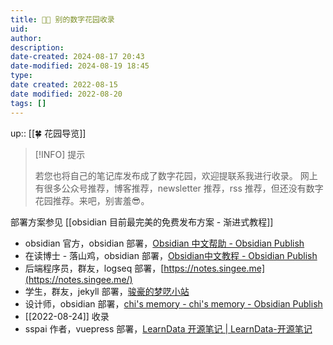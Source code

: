 ```yaml
---
title: 👬🏻 别的数字花园收录
uid: 
author: 
description: 
date-created: 2024-08-17 20:43
date-modified: 2024-08-19 18:45
type: 
date created: 2022-08-15
date modified: 2022-08-20
tags: []
---
```


up:: [[🍀 花园导览]]

> [!INFO] 提示
>
> 若您也将自己的笔记库发布成了数字花园，欢迎提联系我进行收录。
> 网上有很多公众号推荐，博客推荐，newsletter 推荐，rss 推荐，但还没有数字花园推荐。来吧，别害羞😎。

部署方案参见 [[obsidian 目前最完美的免费发布方案 - 渐进式教程]]

- obsidian 官方，obsidian 部署，[Obsidian 中文帮助 - Obsidian Publish](https://publish.obsidian.md/help-zh/)
- 在读博士 - 落山鸡，obsidian 部署，[Obsidian中文教程 - Obsidian Publish](https://publish.obsidian.md/chinesehelp)
- 后端程序员，群友，logseq 部署，[https://notes.singee.me](https://notes.singee.me/)
- 学生，群友，jekyll 部署，[骏豪的梦呓小站](https://notes.zustcv.fun)
- 设计师，obsidian 部署，[chi's memory - chi's memory - Obsidian Publish](https://publish.obsidian.md/chiux/chi's+memory)
- [[2022-08-24]] 收录
- sspai 作者，vuepress 部署，[LearnData 开源笔记 | LearnData-开源笔记](https://newzone.top/)
